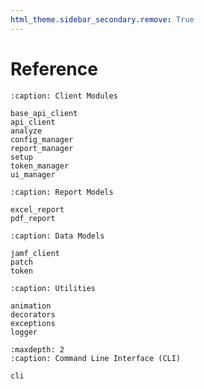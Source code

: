 ```yaml
---
html_theme.sidebar_secondary.remove: True
---
```


# Reference

```{toctree}
:caption: Client Modules

base_api_client
api_client
analyze
config_manager
report_manager
setup
token_manager
ui_manager
```

```{toctree}
:caption: Report Models

excel_report
pdf_report
```

```{toctree}
:caption: Data Models

jamf_client
patch
token
```

```{toctree}
:caption: Utilities

animation
decorators
exceptions
logger
```

```{toctree}
:maxdepth: 2
:caption: Command Line Interface (CLI)

cli
```
